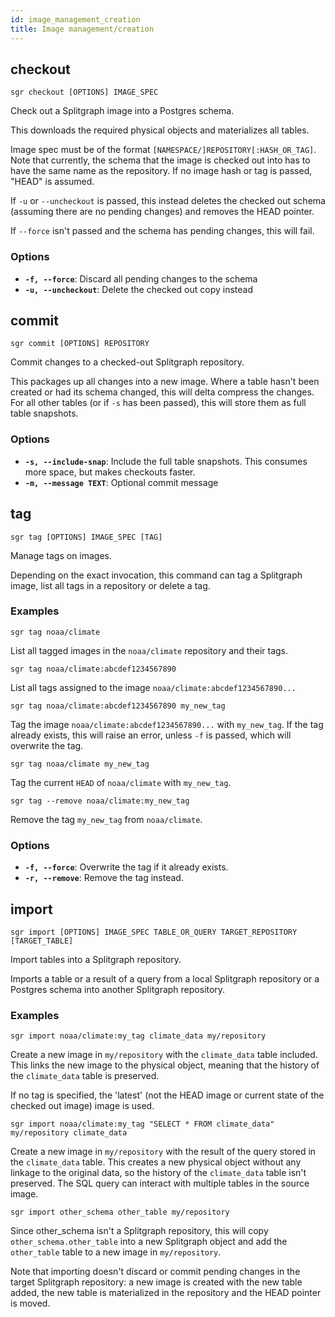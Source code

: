 ```yaml
---
id: image_management_creation
title: Image management/creation
---
```


## checkout

```sgr checkout [OPTIONS] IMAGE_SPEC```

Check out a Splitgraph image into a Postgres schema.

This downloads the required physical objects and materializes all tables.

Image spec must be of the format ``[NAMESPACE/]REPOSITORY[:HASH_OR_TAG]``. Note that currently, the schema that the
image is checked out into has to have the same name as the repository. If no image hash or tag is passed,
"HEAD" is assumed.

If ``-u`` or ``--uncheckout`` is passed, this instead deletes the checked out schema (assuming there are no pending
changes) and removes the HEAD pointer.

If ``--force`` isn't passed and the schema has pending changes, this will fail.

### Options

  * **`-f, --force`**: Discard all pending changes to the schema
  * **`-u, --uncheckout`**: Delete the checked out copy instead

## commit

```sgr commit [OPTIONS] REPOSITORY```

Commit changes to a checked-out Splitgraph repository.

This packages up all changes into a new image. Where a table hasn't been created or had its schema changed,
this will delta compress the changes. For all other tables (or if ``-s`` has been passed), this will
store them as full table snapshots.

### Options

  * **`-s, --include-snap`**: Include the full table snapshots. This consumes more space, but makes checkouts faster.
  * **`-m, --message TEXT`**: Optional commit message

## tag

```sgr tag [OPTIONS] IMAGE_SPEC [TAG]```

Manage tags on images.

Depending on the exact invocation, this command can tag a Splitgraph image,
list all tags in a repository or delete a tag.

### Examples

``sgr tag noaa/climate``

List all tagged images in the ``noaa/climate`` repository and their tags.

``sgr tag noaa/climate:abcdef1234567890``

List all tags assigned to the image ``noaa/climate:abcdef1234567890...``

``sgr tag noaa/climate:abcdef1234567890 my_new_tag``

Tag the image ``noaa/climate:abcdef1234567890...`` with ``my_new_tag``. If the tag already exists, this will
raise an error, unless ``-f`` is passed, which will overwrite the tag.

``sgr tag noaa/climate my_new_tag``

Tag the current ``HEAD`` of ``noaa/climate`` with ``my_new_tag``.

``sgr tag --remove noaa/climate:my_new_tag``

Remove the tag ``my_new_tag`` from ``noaa/climate``.

### Options

  * **`-f, --force`**: Overwrite the tag if it already exists.
  * **`-r, --remove`**: Remove the tag instead.

## import

```sgr import [OPTIONS] IMAGE_SPEC TABLE_OR_QUERY TARGET_REPOSITORY [TARGET_TABLE]```

Import tables into a Splitgraph repository.

Imports a table or a result of a query from a local Splitgraph repository or a Postgres schema into another
Splitgraph repository.

### Examples

``sgr import noaa/climate:my_tag climate_data my/repository``

Create a new image in ``my/repository`` with the ``climate_data`` table included. This links the new image to
the physical object, meaning that the history of the ``climate_data`` table is preserved.

If no tag is specified, the 'latest' (not the HEAD image or current state of the checked out image)
image is used.

``sgr import noaa/climate:my_tag "SELECT * FROM climate_data" my/repository climate_data``

Create a new image in ``my/repository`` with the result of the query stored in the ``climate_data`` table. This
creates a new physical object without any linkage to the original data, so the history of the ``climate_data``
table isn't preserved. The SQL query can interact with multiple tables in the source image.

``sgr import other_schema other_table my/repository``

Since other_schema isn't a Splitgraph repository, this will copy ``other_schema.other_table``
into a new Splitgraph object and add the ``other_table`` table to a new image in ``my/repository``.

Note that importing doesn't discard or commit pending changes in the target Splitgraph repository: a new image
is created with the new table added, the new table is materialized in the repository and the HEAD pointer is moved.

